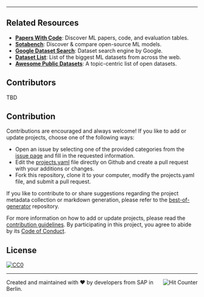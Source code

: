 
---

## Related Resources

- [**Papers With Code**](https://paperswithcode.com): Discover ML papers, code, and evaluation tables.
- [**Sotabench**](https://sotabench.com): Discover & compare open-source ML models.
- [**Google Dataset Search**](https://toolbox.google.com/datasetsearch): Dataset search engine by Google.
- [**Dataset List**](https://www.datasetlist.com/): List of the biggest ML datasets from across the web.
- [**Awesome Public Datasets**](https://github.com/awesomedata/awesome-public-datasets): A topic-centric list of open datasets.

## Contributors

TBD

## Contribution

Contributions are encouraged and always welcome! If you like to add or update projects, choose one of the following ways:

- Open an issue by selecting one of the provided categories from the [issue page](https://github.com/LukasMasuch/best-of-ml-python/issues/new/choose) and fill in the requested information.
- Edit the [projects.yaml](https://github.com/LukasMasuch/best-of-ml-python/edit/master/projects.yaml) file directly on Github and create a pull request with your additions or changes.
- Fork this repository, clone it to your computer, modify the projects.yaml file, and submit a pull request.

If you like to contribute to or share suggestions regarding the project metadata collection or markdown generation, please refer to the [best-of-generator](https://github.com/LukasMasuch/best-of-generator) repository.

For more information on how to add or update projects, please read the [contribution guidelines](https://github.com/LukasMasuch/best-of-ml-python/blob/master/CONTRIBUTING.md). By participating in this project, you agree to abide by its [Code of Conduct](https://github.com/LukasMasuch/best-of-ml-python/blob/master/CODE_OF_CONDUCT.md).

## License

[![CC0](https://mirrors.creativecommons.org/presskit/buttons/88x31/svg/by-sa.svg)](https://creativecommons.org/licenses/by-sa/4.0/)

---

<a href="#"><img align="right" src="http://hits.dwyl.io/ml-tooling/ml-workspace.svg" alt="Hit Counter"></a>

Created and maintained with ❤️ by developers from SAP in Berlin.
